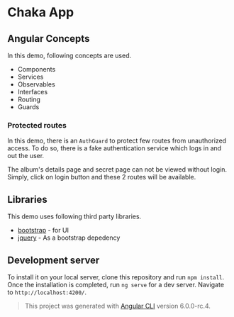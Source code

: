 # Chaka App


## Angular Concepts
In this demo, following concepts are used.

* Components
* Services
* Observables
* Interfaces
* Routing
* Guards

### Protected routes
In this demo, there is an `AuthGuard` to protect few routes from unauthorized access. To do so, there is a fake authentication service which logs in and out the user.

The album's details page and secret page can not be viewed without login. Simply, click on login button and these 2 routes will be available.

## Libraries
This demo uses following third party libraries.

* [bootstrap](https://www.npmjs.com/package/bootstrap) - for UI
* [jquery](http://jquery.com/) - As a bootstrap depedency

## Development server

To install it on your local server, clone this repository and run `npm install`. Once the installation is completed,
run `ng serve` for a dev server. Navigate to `http://localhost:4200/`.

> This project was generated with [Angular CLI](https://github.com/angular/angular-cli) version 6.0.0-rc.4.
